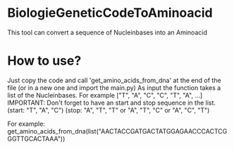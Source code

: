 # BiologieGeneticCodeToAminoacid
 This tool can convert a sequence of Nucleinbases into an Aminoacid

# How to use?
 Just copy the code and call 'get_amino_acids_from_dna' at the end of the file (or in a new one and import the main.py)
 As input the function takes a list of the Nucleinbases. For example ["T", "A", "C", "C", "T", "A", ...]
 IMPORTANT: Don't forget to have an start and stop sequence in the list.
 (start: "T", "A", "C")
 (stop: "A", "T", "T" or "A", "T", "C" or "A", "C", "T")

 For example: get_amino_acids_from_dna(list("AACTACCGATGACTATGGAGAACCCACTCGGGTTGCACTAAA"))
